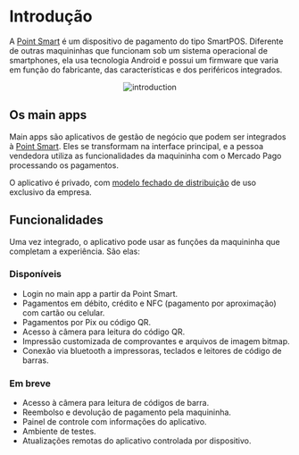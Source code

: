 # Introdução

A [Point Smart](/developers/pt/docs/mp-point/landing) é um dispositivo de pagamento do tipo SmartPOS. Diferente de outras maquininhas que funcionam sob um sistema operacional de smartphones, ela usa tecnologia Android e possui um firmware que varia em função do fabricante, das características e dos periféricos integrados.

<center>

![introduction](/main-apps/introduction1.png)

</center>

## Os main apps

Main apps são aplicativos de gestão de negócio que podem ser integrados à [Point Smart](/developers/pt/docs/mp-point/landing). Eles se transformam na interface principal, e a pessoa vendedora utiliza as funcionalidades da maquininha com o Mercado Pago processando os pagamentos.  

O aplicativo é privado, com [modelo fechado de distribuição](/developers/pt/docs/main-apps/distribution) de uso exclusivo da empresa.

## Funcionalidades

Uma vez integrado, o aplicativo pode usar as funções da maquininha que completam a experiência. São elas:

### Disponíveis

- Login no main app a partir da Point Smart.
- Pagamentos em débito, crédito e NFC (pagamento por aproximação) com cartão ou celular.
- Pagamentos por Pix ou código QR.
- Acesso à câmera para leitura do código QR.
- Impressão customizada de comprovantes e arquivos de imagem bitmap.
- Conexão via bluetooth a impressoras, teclados e leitores de código de barras.

### Em breve

- Acesso à câmera para leitura de códigos de barra.
- Reembolso e devolução de pagamento pela maquininha.
- Painel de controle com informações do aplicativo.
- Ambiente de testes.
- Atualizações remotas do aplicativo controlada por dispositivo.